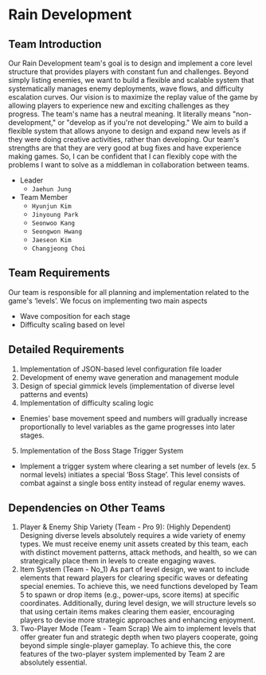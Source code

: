 # Rain Development

## Team Introduction

Our Rain Development team's goal is to design and implement a core level structure that provides players with constant fun and challenges. Beyond simply listing enemies, we want to build a flexible and scalable system that systematically manages enemy deployments, wave flows, and difficulty escalation curves. Our vision is to maximize the replay value of the game by allowing players to experience new and exciting challenges as they progress. The team's name has a neutral meaning. It literally means "non-development," or "develop as if you're not developing." We aim to build a flexible system that allows anyone to design and expand new levels as if they were doing creative activities, rather than developing. Our team's strengths are that they are very good at bug fixes and have experience making games. So, I can be confident that I can flexibly cope with the problems I want to solve as a middleman in collaboration between teams.

- Leader
    - `Jaehun Jung`
- Team Member
    - `Hyunjun Kim`
    - `Jinyoung Park`
    - `Seonwoo Kang`
    - `Seongwon Hwang`
    - `Jaeseon Kim`
    - `Changjeong Choi`

## Team Requirements
Our team is responsible for all planning and implementation related to the game's ‘levels’. We focus on implementing two main aspects
- Wave composition for each stage
- Difficulty scaling based on level

## Detailed Requirements
1. Implementation of JSON-based level configuration file loader
2. Development of enemy wave generation and management module
3. Design of special gimmick levels (implementation of diverse level patterns and events)
4. Implementation of difficulty scaling logic
- Enemies' base movement speed and numbers will gradually increase proportionally to level variables as the game progresses into later stages.
5. Implementation of the Boss Stage Trigger System
- Implement a trigger system where clearing a set number of levels (ex. 5 normal levels) initiates a special ‘Boss Stage’. This level consists of combat against a single boss entity instead of regular enemy waves.

## Dependencies on Other Teams
1. Player & Enemy Ship Variety (Team - Pro 9): (Highly Dependent)
Designing diverse levels absolutely requires a wide variety of enemy types. We must receive enemy unit assets created by this team, each with distinct movement patterns, attack methods, and health, so we can strategically place them in levels to create engaging waves.
2. Item System (Team - No_1)
As part of level design, we want to include elements that reward players for clearing specific waves or defeating special enemies. To achieve this, we need functions developed by Team 5 to spawn or drop items (e.g., power-ups, score items) at specific coordinates. Additionally, during level design, we will structure levels so that using certain items makes clearing them easier, encouraging players to devise more strategic approaches and enhancing enjoyment.
3. Two-Player Mode (Team - Team Scrap)
We aim to implement levels that offer greater fun and strategic depth when two players cooperate, going beyond simple single-player gameplay. To achieve this, the core features of the two-player system implemented by Team 2 are absolutely essential.
